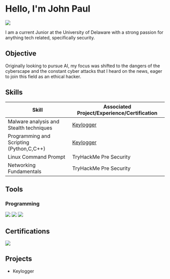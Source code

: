 # Hello, I'm John Paul
<a href="https://www.linkedin.com/in/john-paul-andales-031816293"><img src="https://img.shields.io/badge/-LinkedIn-0072b1?&style=for-the-badge&logo=linkedin&logoColor=white" /></a>


I am a current Junior at the University of Delaware with a strong passion for anything tech related, specifically security.

## Objective

Originally looking to pursue AI, my focus was shifted to the dangers of the cyberscape and the constant cyber attacks that I heard on the news, eager to join this field as an ethical hacker. 

## Skills

| Skill                                         | Associated Project/Experience/Certification         |
|-----------------------------------------------|----------------------------|
| Malware analysis and Stealth techniques                                        | <a href="https://github.com/jpandales/Keylogger">Keylogger</a>|
| Programming and Scripting (Python,C,C++)                                             | <a href="https://github.com/jpandales/Keylogger">Keylogger</a>|
| Linux Command Prompt                                          | TryHackMe Pre Security|
| Networking Fundamentals                                          | TryHackMe Pre Security|


## Tools

### Programming
<div>
   <img src="https://img.shields.io/badge/-VS%20Code-007ACC?&style=for-the-badge&logo=Visual%20Studio%20Code&logoColor=white" />
    <img src="https://img.shields.io/badge/-CLion-000000?&style=for-the-badge&logo=CLion&logoColor=white" />
  <img src="https://img.shields.io/badge/-Thonny-7F80D6?&style=for-the-badge&logo=Thonny&logoColor=white" />
    
</div>


## Certifications
<div>
<img src="https://img.shields.io/badge/-Pre%20Security-000000?&style=for-the-badge&logo=TryHackMe&logoColor=white" />


</div>

## Projects
- Keylogger
